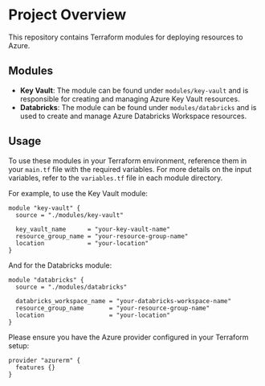# Project Overview

This repository contains Terraform modules for deploying resources to Azure.

## Modules

- **Key Vault**: The module can be found under `modules/key-vault` and is responsible for creating and managing Azure Key Vault resources.
- **Databricks**: The module can be found under `modules/databricks` and is used to create and manage Azure Databricks Workspace resources.

## Usage

To use these modules in your Terraform environment, reference them in your `main.tf` file with the required variables. For more details on the input variables, refer to the `variables.tf` file in each module directory.

For example, to use the Key Vault module:

```hcl
module "key-vault" {
  source = "./modules/key-vault"

  key_vault_name      = "your-key-vault-name"
  resource_group_name = "your-resource-group-name"
  location            = "your-location"
}
```

And for the Databricks module:

```hcl
module "databricks" {
  source = "./modules/databricks"

  databricks_workspace_name = "your-databricks-workspace-name"
  resource_group_name       = "your-resource-group-name"
  location                  = "your-location"
}
```

Please ensure you have the Azure provider configured in your Terraform setup:

```hcl
provider "azurerm" {
  features {}
}
```
